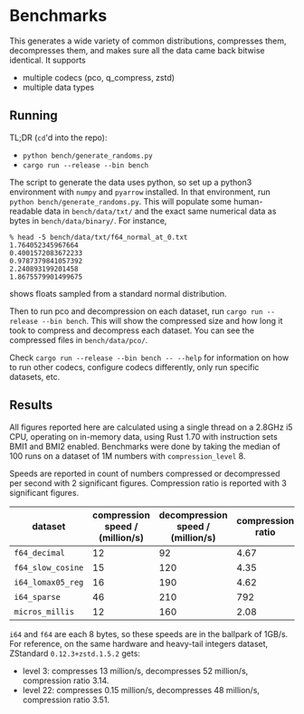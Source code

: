 # Benchmarks

This generates a wide variety of common distributions,
compresses them, decompresses them, and makes sure
all the data came back bitwise identical.
It supports
* multiple codecs (pco, q\_compress, zstd)
* multiple data types

## Running

TL;DR (`cd`'d into the repo):
* `python bench/generate_randoms.py`
* `cargo run --release --bin bench`

The script to generate the data uses python, so set up a python3
environment with `numpy` and `pyarrow` installed.
In that environment, run
`python bench/generate_randoms.py`.
This will populate some human-readable data in `bench/data/txt/` and
the exact same numerical data as bytes in `bench/data/binary/`.
For instance,
```
% head -5 bench/data/txt/f64_normal_at_0.txt
1.764052345967664
0.4001572083672233
0.9787379841057392
2.240893199201458
1.8675579901499675
```
shows floats sampled from a standard normal distribution.

Then to run pco and decompression on each dataset, run
`cargo run --release --bin bench`.
This will show the compressed size and how long
it took to compress and decompress each dataset.
You can see the compressed files in
`bench/data/pco/`.

Check `cargo run --release --bin bench -- --help` for information on how to
run other codecs, configure codecs differently, only run specific datasets,
etc.

## Results

All figures reported here are calculated using a single thread on a
2.8GHz i5 CPU, operating on in-memory data, using Rust 1.70 with instruction
sets BMI1 and BMI2 enabled.
Benchmarks were done by taking the median of 100 runs on a dataset of 1M
numbers with `compression_level` 8.

Speeds are reported in count of numbers compressed or decompressed
per second with 2 significant figures.
Compression ratio is reported with 3 significant figures.

| dataset            | compression speed / (million/s) | decompression speed / (million/s) | compression ratio |
|--------------------|---------------------------------|-----------------------------------|-------------------|
| `f64_decimal`      | 12                              | 92                                | 4.67              |
| `f64_slow_cosine`  | 15                              | 120                               | 4.35              |
| `i64_lomax05_reg`  | 16                              | 190                               | 4.62              |
| `i64_sparse`       | 46                              | 210                               | 792               |
| `micros_millis`    | 12                              | 160                               | 2.08              |

`i64` and `f64` are each 8 bytes, so these speeds are in the ballpark of 1GB/s.
For reference, on the same hardware and heavy-tail integers dataset, ZStandard
`0.12.3+zstd.1.5.2` gets:

* level 3: compresses 13 million/s, decompresses 52 million/s, compression
  ratio 3.14.
* level 22: compresses 0.15 million/s, decompresses 48 million/s,
  compression ratio 3.51.
